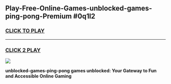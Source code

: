 
## Play-Free-Online-Games-unblocked-games-ping-pong-Premium #0q1l2
<h3>
<a href="https://premium.freeplayer.one?title=unblocked-games-ping-pong&ref=8M">CLICK TO PLAY</a></h3>
<hr>

<h3>
<a href="https://premium.freeplayer.one?title=unblocked-games-ping-pong&ref=8M">CLICK 2 PLAY</a>
  
</h3>

<a href="https://premium.freeplayer.one?title=unblocked-games-ping-pong&ref=8M"><img src="https://clearcache.store/games.png"></a>


**unblocked-games-ping-pong games unblocked: Your Gateway to Fun and Accessible Online Gaming**
